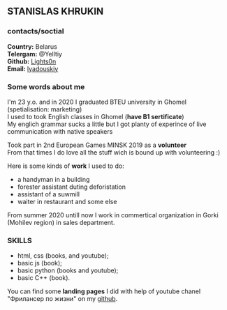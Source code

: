 
## STANISLAS KHRUKIN

### contacts/soctial

**Country:** Belarus  
**Telergam:** @Yelltiy  
**Github:** [Lights0n](https://github.com/Lights0n)  
**Email:** [lyadouskiy](lyadouskiy@gmail.com)

### Some words about me

I'm 23 y.o. and in 2020 I graduated BTEU university in Ghomel (spetialisation: marketing)  
I used to took English classes in Ghomel (**have B1 sertificate**)  
My englich grammar sucks a little but I got planty of experince of live communication with native speakers

Took part in 2nd European Games MINSK 2019 as a **volunteer**  
From that times I do love all the stuff wich is bound up with volunteering :)

Here is some kinds of **work** I used to do:

- a handyman in a building
- forester assistant duting deforistation
- assistant of a suwmill
- waiter in restaurant and some else

From summer 2020 untill now I work in commertical organization in Gorki (Mohilev region) in sales department.

### SKILLS

+ html, css (books, and youtube);
+ basic js (book);
+ basic python (books and youtube);
+ basic C++ (book).

You can find some **landing pages** I did with help of youtube chanel "Фрилансер по жизни" on my [github](https://github.com/Lights0n).





